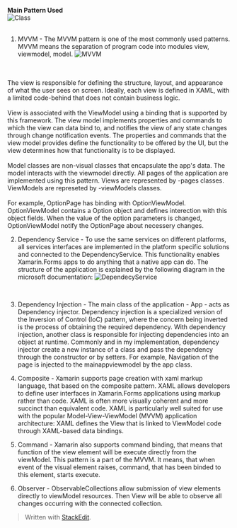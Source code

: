 ﻿**Main Pattern Used**
<br>
![Class](https://raw.githubusercontent.com/StuckInTheCode/I_have_a_plan/master/documents/uml_diagrams/ClassDiagram/ClassDiagramPatterns.png)
</br>
<br>
1. MVVM - The MVVM pattern is one of the most commonly used patterns. MVVM means the separation of program code into modules view, viewmodel, model.
![MVVM](https://docs.microsoft.com/en-us/xamarin/xamarin-forms/enterprise-application-patterns/mvvm-images/mvvm.png)
</br>
<br>
  The view is responsible for defining the structure, layout, and appearance of what the user sees on screen. Ideally, each view is defined in XAML, with a limited code-behind that does not contain business logic.</br>
<br>
  View is associated with the ViewModel using a binding that is supported by this framework. The view model implements properties and commands to which the view can data bind to, and notifies the view of any state changes through change notification events. The properties and commands that the view model provides define the functionality to be offered by the UI, but the view determines how that functionality is to be displayed.</br>
 <br>
  Model classes are non-visual classes that encapsulate the app's data. The model interacts with the viewmodel directly.
All pages of the application are implemented using this pattern. Views are represented by -pages classes. ViewModels are represeted by -viewModels classes.</br><br>
For example, OptionPage has binding with OptionViewModel. OptionViewModel contains a Option object and defines interection with this object fields. When the value of the option parameters is changed, OptionViewModel notify the OptionPage about necessery changes.
</br>

2. Dependency Service - To use the same services on different platforms, all services interfaces are implemented in the platform specific solutions and connected to the DependencyService. This functionality enables Xamarin.Forms apps to do anything that a native app can do. 
The structure of the application is explained by the following diagram in the microsoft documentation:
![DependecyService](https://docs.microsoft.com/en-us/xamarin/xamarin-forms/app-fundamentals/dependency-service/introduction-images/overview-diagram.png)
</br>

3. Dependency Injection - The main class of the application - App - acts as Dependency injector. Dependency injection is a specialized version of the Inversion of Control (IoC) pattern, where the concern being inverted is the process of obtaining the required dependency. With dependency injection, another class is responsible for injecting dependencies into an object at runtime. Commonly and in my implementation, dependency injector create a new instance of a class and pass the dependency through the constructor or by setters. For example, Navigation of the page is injected to the mainappviewmodel by the app class. <br>

4. Composite - Xamarin supports page creation with xaml markup language, that based on the composite pattern. XAML allows developers to define user interfaces in Xamarin.Forms applications using markup rather than code. XAML is often more visually coherent and more succinct than equivalent code. XAML is particularly well suited for use with the popular Model-View-ViewModel (MVVM) application architecture: XAML defines the View that is linked to ViewModel code through XAML-based data bindings.<br>

5. Command - Xamarin also supports command binding, that means that function of the view element will be execute directly from the viewModel. This pattern is a part of the MVVM. It means, that when event of the visual element raises, command, that has been binded to this element, starts execute.<br>

6. Observer - ObservableCollections allow submission of view elements directly to viewModel resources. Then View will be able to observe all changes occurring with the connected collection. <br>


> Written with [StackEdit](https://stackedit.io/).
